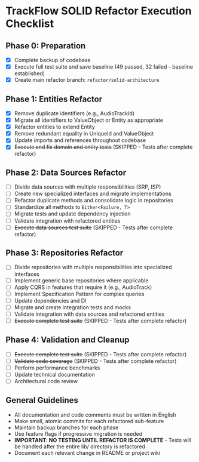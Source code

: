# TrackFlow SOLID Refactor Execution Checklist

## Phase 0: Preparation
- [x] Complete backup of codebase
- [x] Execute full test suite and save baseline (49 passed, 32 failed - baseline established)
- [x] Create main refactor branch: `refactor/solid-architecture`

## Phase 1: Entities Refactor
- [x] Remove duplicate identifiers (e.g., AudioTrackId)
- [x] Migrate all identifiers to ValueObject or Entity as appropriate
- [x] Refactor entities to extend Entity<T>
- [x] Remove redundant equality in UniqueId and ValueObject
- [x] Update imports and references throughout codebase
- [x] ~~Execute and fix domain and entity tests~~ (SKIPPED - Tests after complete refactor)

## Phase 2: Data Sources Refactor
- [ ] Divide data sources with multiple responsibilities (SRP, ISP)
- [ ] Create new specialized interfaces and migrate implementations
- [ ] Refactor duplicate methods and consolidate logic in repositories
- [ ] Standardize all methods to `Either<Failure, T>`
- [ ] Migrate tests and update dependency injection
- [ ] Validate integration with refactored entities
- [ ] ~~Execute data sources test suite~~ (SKIPPED - Tests after complete refactor)

## Phase 3: Repositories Refactor
- [ ] Divide repositories with multiple responsibilities into specialized interfaces
- [ ] Implement generic base repositories where applicable
- [ ] Apply CQRS in features that require it (e.g., AudioTrack)
- [ ] Implement Specification Pattern for complex queries
- [ ] Update dependencies and DI
- [ ] Migrate and create integration tests and mocks
- [ ] Validate integration with data sources and refactored entities
- [ ] ~~Execute complete test suite~~ (SKIPPED - Tests after complete refactor)

## Phase 4: Validation and Cleanup
- [ ] ~~Execute complete test suite~~ (SKIPPED - Tests after complete refactor)
- [ ] ~~Validate code coverage~~ (SKIPPED - Tests after complete refactor)
- [ ] Perform performance benchmarks
- [ ] Update technical documentation
- [ ] Architectural code review

## General Guidelines
- All documentation and code comments must be written in English
- Make small, atomic commits for each refactored sub-feature
- Maintain backup branches for each phase
- Use feature flags if progressive migration is needed
- **IMPORTANT: NO TESTING UNTIL REFACTOR IS COMPLETE** - Tests will be handled after the entire lib/ directory is refactored
- Document each relevant change in README or project wiki